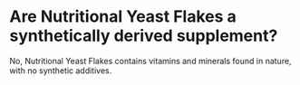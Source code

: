 # Are Nutritional Yeast Flakes a synthetically derived supplement?

No, Nutritional Yeast Flakes contains vitamins and minerals found in nature, with no synthetic additives.